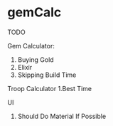 # gemCalc
TODO

Gem Calculator:
  1. Buying Gold 
  2. Elixir
  3. Skipping Build Time


Troop Calculator 
  1.Best Time 
  
UI
  1. Should Do Material If Possible
